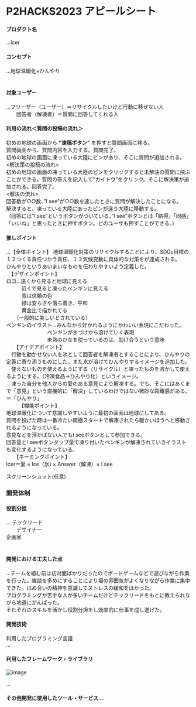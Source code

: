 # P2HACKS2023 アピールシート 
#### プロダクト名
...Icer  

#### コンセプト
...地球温暖化×ひんやり  
　　

#### 対象ユーザー
...フリーザー（ユーザー）＝リサイクルしたいけど行動に移せない人  
　　回答者（解凍者）＝質問に回答してくれる人  

#### 利用の流れ＜質問の投稿の流れ＞
初めの地球の画面から **”凍稿ボタン”** を押すと質問画面に移る。  
質問画面から、質問内容を入力する。質問完了。  
初めの地球の画面に凍っている大陸にピンがあり、そこに質問が追加される。  
<解決策の投稿の流れ>  
初めの地球の画面の凍っている大陸のピンをクリックすると未解決の質問に飛ぶことができる。質問の答えを記入して”カイトウ”をクリック。そこに解決策が追加される。回答完了。  
<解決の流れ>  
回答数が○○数、”I see”が○○数を達したときに質問が解決したことになる。  
解決すると、凍っている大陸にあったピンが違う大陸に移動する。  
（回答には”I see”というボタンがついている。”I see”ボタンとは「納得」「同感」「いいね」と思ったときに押すボタン。どのユーザも押すことができる。）  

#### 推しポイント
...【全体ポイント】
地球温暖化対策のリサイクルすることにより、SDGs目標の１２つくる責任つかう責任、１３気候変動に具体的な対策をが達成される。  
ひんやりというあいまいなものを伝わりやすいよう定義した。  
　【デザインポイント】　  
ロゴ...遠くから見ると地球に見える  
　　　近くで見ると凍ったペンギンに見える  
　　　青は信頼の色  
　　　緑は安らぎや落ち着き、平和  
　　　黄金比で描かれてる  
　　（一般的に美しいとされている）  
ペンギンのイラスト...みんなから好かれるようにかわいい表現にこだわった。  
　　　　　　　　ペンギンが氷づけから溶けていく表現  
　　　　　　　　未熟のひなを使っているのは、助け合うという意味  
　　【アイデアポイント】  
　行動を動かせない人を氷として回答者を解凍者とすることにより、ひんやりの定義に寄り添うものにした。また氷が溶けてひんやりするイメージを追加した。  
　使えないものを使えるようにする（リサイクル）と凍ったものを溶かして使えるようにする。（冷凍食品→ひんやり化）というイメージ。  
　凍った自分を他人からの愛のある意見により解凍する。でも、そこにはあくまで「意見」という直接的に「解決」しているわけではない微妙な距離感がある。＝「ひんやり」  
　　　【機能ポイント】  
地球温暖化について意識しやすいように最初の画面は地球にしてある。  
質問を投げた時は一番冷たい南極スタートで解凍されたら暖かいほうへと移動されるようになっている。  
意見などを浮かばない人でもI seeボタンとして参加できる。  
回答量とI seeボタンタップ量で凍り付いたペンギンが解凍されていきイラストも変化するようになっている。  
　　【ネーミングポイント】  
Icer＝愛 × Ice（氷) × Answer（解凍）× I see   

スクリーンショット(任意)  

### 開発体制
#### 役割分担
... テックリード  
　　デザイナー　  
       企画家  
　　
#### 開発における工夫した点  
...チームを組む前は初対面ばかりだったのでボードゲームなどで遊びながら作業を行った。雑談を多めにすることにより場の雰囲気がよくなりながら作業に集中できた。ほめ合いの精神を意識してストレスの緩和をはかった。  
プログラミングが苦手な人が多いチームだけどテックリードをもとに教えられながら地道にがんばった。  
それぞれのスキルを活かし役割分担をし効率的に仕事を成し遂げた。  

#### 開発技術
利用したプログラミング言語  
...

#### 利用したフレームワーク・ライブラリ
![image](https://github.com/p2hacks2023/pre-10/assets/49752462/e7e512c0-982b-408b-9a3a-43ec09e19267)

...

#### その他開発に使用したツール・サービス ...
